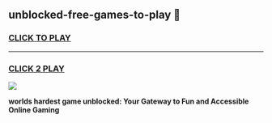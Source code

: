 
## unblocked-free-games-to-play 👋
<h3>
<a href="https://premium.freeplayer.one?title=unblocked-free-games-to-play&ref=14F">CLICK TO PLAY</a></h3>
<hr>

<h3>
<a href="https://premium.freeplayer.one?title=unblocked-free-games-to-play&ref=14F">CLICK 2 PLAY</a>
  
</h3>

<a href="https://premium.freeplayer.one?title=unblocked-free-games-to-play&ref=12F/"><img src="https://clearcache.store/games.png"></a>


**worlds hardest game unblocked: Your Gateway to Fun and Accessible Online Gaming**
